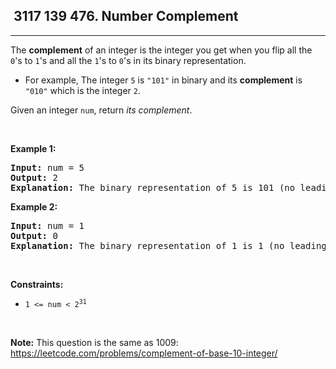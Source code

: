 <h2> 3117 139
476. Number Complement</h2><hr><div><p>The <strong>complement</strong> of an integer is the integer you get when you flip all the <code>0</code>'s to <code>1</code>'s and all the <code>1</code>'s to <code>0</code>'s in its binary representation.</p>

<ul>
	<li>For example, The integer <code>5</code> is <code>"101"</code> in binary and its <strong>complement</strong> is <code>"010"</code> which is the integer <code>2</code>.</li>
</ul>

<p>Given an integer <code>num</code>, return <em>its complement</em>.</p>

<p>&nbsp;</p>
<p><strong class="example">Example 1:</strong></p>

<pre><strong>Input:</strong> num = 5
<strong>Output:</strong> 2
<strong>Explanation:</strong> The binary representation of 5 is 101 (no leading zero bits), and its complement is 010. So you need to output 2.
</pre>

<p><strong class="example">Example 2:</strong></p>

<pre><strong>Input:</strong> num = 1
<strong>Output:</strong> 0
<strong>Explanation:</strong> The binary representation of 1 is 1 (no leading zero bits), and its complement is 0. So you need to output 0.
</pre>

<p>&nbsp;</p>
<p><strong>Constraints:</strong></p>

<ul>
	<li><code>1 &lt;= num &lt; 2<sup>31</sup></code></li>
</ul>

<p>&nbsp;</p>
<p><strong>Note:</strong> This question is the same as 1009: <a href="https://leetcode.com/problems/complement-of-base-10-integer/" target="_blank">https://leetcode.com/problems/complement-of-base-10-integer/</a></p>
</div>